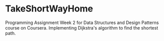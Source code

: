 # TakeShortWayHome
 Programming Assignment Week 2 for Data Structures and Design Patterns course on Coursera.
 Implementing Dijkstra's algorithm to find the shortest path.
